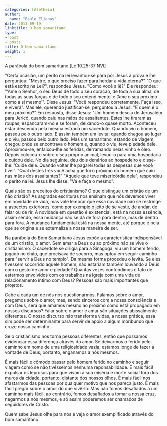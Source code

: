 ```yaml
---
categories: [Aletheia]
author:
  name: "Paulo Elienay"
date: 2013-09-19
linktitle: O bom samaritano
type:
- post
- posts
title: O bom samaritano
weight: 1
---
```

A parábola do bom samaritano [Lc 10.25-37 NVI]

"Certa ocasião, um perito na lei levantou-se para pôr Jesus à prova e lhe perguntou: "Mestre, o que preciso fazer para herdar a vida eterna?"
"O que está escrito na Lei?", respondeu Jesus. "Como você a lê?"
Ele respondeu: "‘Ame o Senhor, o seu Deus de todo o seu coração, de toda a sua alma, de todas as suas forças e de todo o seu entendimento’ e ‘Ame o seu próximo como a si mesmo’".
Disse Jesus: "Você respondeu corretamente. Faça isso, e viverá".
Mas ele, querendo justificar-se, perguntou a Jesus: "E quem é o meu próximo?"
Em resposta, disse Jesus: "Um homem descia de Jerusalém para Jericó, quando caiu nas mãos de assaltantes. Estes lhe tiraram as roupas, espancaram-no e se foram, deixando-o quase morto.
Aconteceu estar descendo pela mesma estrada um sacerdote. Quando viu o homem, passou pelo outro lado.
E assim também um levita; quando chegou ao lugar e o viu, passou pelo outro lado.
Mas um samaritano, estando de viagem, chegou onde se encontrava o homem e, quando o viu, teve piedade dele.
Aproximou-se, enfaixou-lhe as feridas, derramando nelas vinho e óleo. Depois colocou-o sobre o seu próprio animal, levou-o para uma hospedaria e cuidou dele.
No dia seguinte, deu dois denários ao hospedeiro e disse-lhe: ‘Cuide dele. Quando voltar lhe pagarei todas as despesas que você tiver’.
"Qual destes três você acha que foi o próximo do homem que caiu nas mãos dos assaltantes?"
"Aquele que teve misericórdia dele", respondeu o perito na lei. Jesus lhe disse: "Vá e faça o mesmo".

Quais são os preceitos do cristianismo? O que distingue um cristão de um não cristão? As sagradas escrituras nos ensinam que nós devemos viver em novidade de vida, mas vale lembrar que essa novidade não se restringe a aspectos exteriores, como por exemplo o jeito de se vestir, de andar, de falar ou de rir. A novidade em questão é existencial, está na nossa essência, assim sendo, essa mudança não se dá de fora para dentro, mas de dentro para fora. A mudança fundamental está na nossa mente, até porque é nela que se origina e se externaliza a nossa maneira de ser.

Na parábola do Bom Samaritano Jesus expõe a característica indispensável de um cristão, o amor. Sem amar a Deus ou ao próximo não se vive o cristianismo. O sacerdote se dirigia para a Sinagoga, viu um homem ferido, jogado no chão, que precisava de socorro, mas optou em seguir caminho para "servir a Deus no templo". Da mesma forma procedeu o levita. Se eles tivessem socorrido aquele homem, não estariam também louvando a Deus com o gesto de amor e piedade? Quantas vezes confundimos o fato de estarmos envolvidos com os trabalhos na igreja com uma vida de relacionamento íntimo com Deus? Pessoas são mais importantes que projetos.

Cabe a cada um de nós nos questionarmos. Falamos sobre o amor, pregamos sobre o amor, mas, sendo sinceros com a nossa consciência e com Deus, será que amamos mesmo ao próximo como está propagado em nossos discursos? Falar sobre o amor e amar são situações abissalmente diferentes. O nosso discurso não transforma vidas, a nossa prática, essa sim pode ser determinante para servir de apoio a algum moribundo que cruze  nosso caminho.

Se o cristianismo nos torna pessoas diferentes, então que possamos evidenciar essa diferença através do amor. Se deixarmos o ferido pelo caminho em nome de uma religiosidade vazia, estamos longe de fazer a vontade de Deus, portanto, enganamos a nós mesmos.

É mais fácil e cômodo passar pelo homem ferido no caminho e seguir viagem como se não tivéssemos nenhuma reponsabilidade. É mais fácil expulsar os leprosos para que vivam a sua miséria e morte social fora dos muros da cidade, portanto, distante dos nossos olhos. É mais fácil nos afastarmos das pessoas por qualquer motivo que nos pareça justo. É mais fácil pregar sobre o amor do que vivê-lo. Mas não fomos desafiados a um caminho mais fácil, ao contrário, fomos desafiados a tomar a nossa cruz, negarmos a nós mesmos, e só assim poderemos ser chamados de seguidores de Cristo.

Quem sabe Jesus olhe para nós e veja o amor exemplificado através do bom samaritano. 
